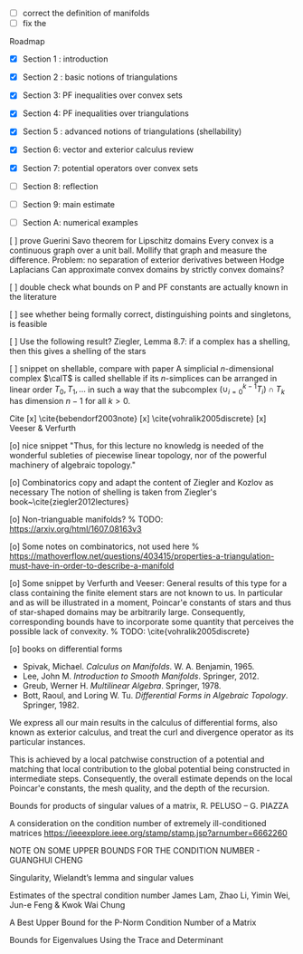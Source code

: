 
- [ ] correct the definition of manifolds 
- [ ] fix the 

Roadmap
- [x] Section 1 : introduction 
- [x] Section 2 : basic notions of triangulations
- [x] Section 3: PF inequalities over convex sets 
- [x] Section 4: PF inequalities over triangulations
- [x] Section 5 : advanced notions of triangulations (shellability)
- [x] Section 6: vector and exterior calculus review 
- [x] Section 7: potential operators over convex sets 
- [ ] Section 8: reflection 
- [ ] Section 9: main estimate
- [ ] Section A: numerical examples 



[ ] prove Guerini Savo theorem for Lipschitz domains
Every convex is a continuous graph over a unit ball. Mollify that graph and measure the difference.
Problem: no separation of exterior derivatives between Hodge Laplacians
Can approximate convex domains by strictly convex domains?

[ ] double check what bounds on P and PF constants are actually known in the literature 

[ ] see whether being formally correct, distinguishing points and singletons, is feasible  

[ ] Use the following result? Ziegler, Lemma 8.7: if a complex has a shelling, then this gives a shelling of the stars 

[ ] snippet on shellable, compare with paper 
A simplicial $n$-dimensional complex $\calT$ is called shellable if its $n$-simplices can be arranged in linear order $T_0, T_1, \dots$ in such a way that the subcomplex $( \cup_{i=0}^{k-1} T_i ) \cap T_k$ has dimension $n-1$ for all $k > 0$.



Cite
[x] \cite{bebendorf2003note}
[x] \cite{vohralik2005discrete}
[x] Veeser & Verfurth 


[o] nice snippet 
"Thus, for this lecture no knowledg is needed of the wonderful subleties of piecewise linear topology, nor of the powerful machinery of algebraic topology."

[o] Combinatorics
copy and adapt the content of Ziegler and Kozlov as necessary
The notion of shelling is taken from Ziegler's book~\cite{ziegler2012lectures}

[o] Non-trianguable manifolds?
% TODO: https://arxiv.org/html/1607.08163v3

[o] Some notes on combinatorics, not used here 
% https://mathoverflow.net/questions/403415/properties-a-triangulation-must-have-in-order-to-describe-a-manifold

[o] Some snippet by Verfurth and Veeser:
General results of this type for a class containing the finite element stars are not known to us. In particular and as will be illustrated in a moment, Poincar\'e constants of stars and thus of star-shaped domains may be arbitrarily large. Consequently, corresponding bounds have to incorporate some quantity that perceives the possible lack of convexity. % TODO: \cite{vohralik2005discrete}

[o] books on differential forms 
- Spivak, Michael. *Calculus on Manifolds*. W. A. Benjamin, 1965.
- Lee, John M. *Introduction to Smooth Manifolds*. Springer, 2012.
- Greub, Werner H. *Multilinear Algebra*. Springer, 1978.
- Bott, Raoul, and Loring W. Tu. *Differential Forms in Algebraic Topology*. Springer, 1982.


We express all our main results in the calculus of differential forms, also known as exterior calculus, 
and treat the curl and divergence operator as its particular instances. 


This is achieved by a local patchwise construction of a potential and matching that local contribution to the global potential being constructed in intermediate steps. 
Consequently, the overall estimate depends on the local Poincar\'e constants, the mesh quality, and the depth of the recursion. 

Bounds for products of singular values of a matrix,  R. PELUSO – G. PIAZZA

A consideration on the condition number of
extremely ill-conditioned matrices https://ieeexplore.ieee.org/stamp/stamp.jsp?arnumber=6662260

NOTE ON SOME UPPER BOUNDS FOR THE CONDITION NUMBER - GUANGHUI CHENG

Singularity, Wielandt’s lemma and singular values

Estimates of the spectral condition number 
James Lam, Zhao Li, Yimin Wei, Jun-e Feng & Kwok Wai Chung

A Best Upper Bound for the P-Norm Condition Number of a Matrix

Bounds for Eigenvalues Using the Trace and Determinant

